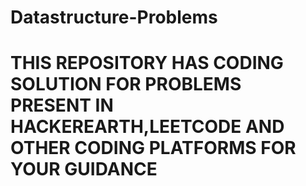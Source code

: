 # Datastructure-Problems
<h1> THIS REPOSITORY HAS CODING SOLUTION FOR PROBLEMS PRESENT IN HACKEREARTH,LEETCODE AND OTHER CODING PLATFORMS FOR YOUR GUIDANCE <h1\>
